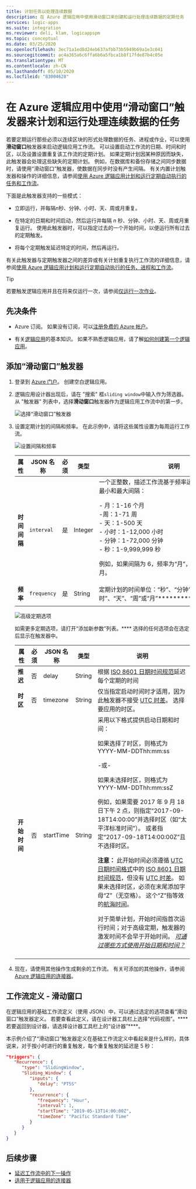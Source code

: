 ```yaml
---
title: 计划任务以处理连续数据
description: 在 Azure 逻辑应用中使用滑动窗口来创建和运行处理连续数据的定期任务
services: logic-apps
ms.suite: integration
ms.reviewer: deli, klam, logicappspm
ms.topic: conceptual
ms.date: 03/25/2020
ms.openlocfilehash: 3ec71a1ed8d24eb637afbb73b5949b69a1e3c041
ms.sourcegitcommit: ac4a365a6c6ffa6b6a5fbca1b8f17fde87b4c05e
ms.translationtype: MT
ms.contentlocale: zh-CN
ms.lasthandoff: 05/10/2020
ms.locfileid: "83004628"
---
```

# <a name="schedule-and-run-tasks-for-contiguous-data-by-using-the-sliding-window-trigger-in-azure-logic-apps"></a>在 Azure 逻辑应用中使用“滑动窗口”触发器来计划和运行处理连续数据的任务

若要定期运行那些必须以连续区块的形式处理数据的任务、进程或作业，可以使用**滑动窗口**触发器来启动逻辑应用工作流。 可以设置启动工作流的日期、时间和时区，以及设置设置重复该工作流的定期计划。 如果定期计划因某种原因而缺失，此触发器会处理这些缺失的定期计划。 例如，在数据库和备份存储之间同步数据时，请使用“滑动窗口”触发器，使数据在同步时没有产生间隔。 有关内置计划触发器和操作的详细信息，请参阅[使用 Azure 逻辑应用计划和运行定期自动执行的任务和工作流](../logic-apps/concepts-schedule-automated-recurring-tasks-workflows.md)。

下面是此触发器支持的一些模式：

* 立即运行，并每隔*n*秒、分钟、小时、天、周或月重复。

* 在特定的日期和时间启动，然后运行并每隔 *n* 秒、分钟、小时、天、周或月重复运行。 使用此触发器时，可以指定过去的一个开始时间，以便运行所有过去的定期触发。

* 将每个定期触发延迟特定的时间，然后再运行。

有关此触发器与定期触发器之间的差异或有关计划重复执行工作流的详细信息，请参阅[使用 Azure 逻辑应用计划和运行定期自动执行的任务、进程和工作流](../logic-apps/concepts-schedule-automated-recurring-tasks-workflows.md)。

> [!TIP]
> 若要触发逻辑应用并且在将来仅运行一次，请参阅[仅运行一次作业](../logic-apps/concepts-schedule-automated-recurring-tasks-workflows.md#run-once)。

## <a name="prerequisites"></a>先决条件

* Azure 订阅。 如果没有订阅，可以[注册免费的 Azure 帐户](https://azure.microsoft.com/free/)。

* 有关[逻辑应用](../logic-apps/logic-apps-overview.md)的基本知识。 如果不熟悉逻辑应用，请了解[如何创建第一个逻辑应用](../logic-apps/quickstart-create-first-logic-app-workflow.md)。

## <a name="add-sliding-window-trigger"></a>添加“滑动窗口”触发器

1. 登录到 [Azure 门户](https://portal.azure.com)。 创建空白逻辑应用。

1. 逻辑应用设计器出现后，请在 "搜索" 框`sliding window`中输入作为筛选器。 从 "触发器" 列表中，选择**滑动窗口**触发器作为逻辑应用工作流中的第一步。

   ![选择“滑动窗口”触发器](./media/connectors-native-sliding-window/add-sliding-window-trigger.png)

1. 设置定期计划的间隔和频率。 在此示例中，请将这些属性设置为每周运行工作流。

   ![设置间隔和频率](./media/connectors-native-sliding-window/sliding-window-trigger-details.png)

   | 属性 | JSON 名称 | 必须 | 类型 | 说明 |
   |----------|----------|-----------|------|-------------|
   | **时间间隔** | `interval` | 是 | Integer | 一个正整数，描述工作流基于频率运行的频繁度。 下面是最小和最大间隔： <p>- 月：1-16 个月 <br>-周：1-71 周 <br>- 天：1-500 天 <br>- 小时：1-12,000 小时 <br>- 分钟：1-72,000 分钟 <br>- 秒：1-9,999,999 秒 <p>例如，如果间隔为 6，频率为“月”，则重复周期为每 6 个月。 |
   | **频率** | `frequency` | 是 | String | 定期计划的时间单位：“秒”、“分钟”、“小时”、“天”、“周”或“月”************************ |
   ||||||

   ![高级定期选项](./media/connectors-native-sliding-window/sliding-window-trigger-more-options-details.png)

   如需更多定期选项，请打开“添加新参数”列表。**** 选择的任何选项会在选定后显示在触发器中。

   | 属性 | 必须 | JSON 名称 | 类型 | 说明 |
   |----------|----------|-----------|------|-------------|
   | **推迟** | 否 | delay | String | 根据 [ISO 8601 日期时间规范](https://en.wikipedia.org/wiki/ISO_8601#Durations)延迟每个定期的时间 |
   | **时区** | 否 | timezone | String | 仅当指定启动时间时才适用，因为此触发器不接受 [UTC 时差](https://en.wikipedia.org/wiki/UTC_offset)。 选择要应用的时区。 |
   | **开始时间** | 否 | startTime | String | 采用以下格式提供启动日期和时间： <p>如果选择了时区，则格式为 YYYY-MM-DDThh:mm:ss <p>-或- <p>如果未选择时区，则格式为 YYYY-MM-DDThh:mm:ssZ <p>例如，如果需要 2017 年 9 月 18 日下午 2 点，则指定“2017-09-18T14:00:00”并选择时区（如“太平洋标准时间”）。 或者指定“2017-09-18T14:00:00Z”且不选择时区。 <p>**注意：** 此开始时间必须遵循 [UTC 日期时间格式](https://en.wikipedia.org/wiki/Coordinated_Universal_Time)中的 [ISO 8601 日期时间规范](https://en.wikipedia.org/wiki/ISO_8601#Combined_date_and_time_representations)，但没有 [UTC 时差](https://en.wikipedia.org/wiki/UTC_offset)。 如果未选择时区，必须在末尾添加字母“Z”（无空格）。 这个“Z”指等效的[航海时间](https://en.wikipedia.org/wiki/Nautical_time)。 <p>对于简单计划，开始时间指首次运行时间；对于高级定期，触发器的激发时间不会早于开始时间。 [*可通过哪些方式使用开始日期和时间？*](../logic-apps/concepts-schedule-automated-recurring-tasks-workflows.md#start-time) |
   |||||

1. 现在，请使用其他操作生成剩余的工作流。 有关可添加的其他操作，请参阅 [Azure 逻辑应用的连接器](../connectors/apis-list.md)。

## <a name="workflow-definition---sliding-window"></a>工作流定义 - 滑动窗口

在逻辑应用的基础工作流定义（使用 JSON）中，可以通过选定的选项查看“滑动窗口”触发器定义。 若要查看此定义，请在设计器工具栏上选择“代码视图”。**** 若要返回到设计器，请选择设计器工具栏上的“设计器”****。

本示例介绍了“滑动窗口”触发器定义在基础工作流定义中看起来是什么样的，具体说来，对于按小时进行的重复触发，每个重复触发的延迟是 5 秒：

``` json
"triggers": {
   "Recurrence": {
      "type": "SlidingWindow",
      "Sliding_Window": {
         "inputs": {
            "delay": "PT5S"
         },
         "recurrence": {
            "frequency": "Hour",
            "interval": 1,
            "startTime": "2019-05-13T14:00:00Z",
            "timeZone": "Pacific Standard Time"
         }
      }
   }
}
```

## <a name="next-steps"></a>后续步骤

* [延迟工作流中的下一操作](../connectors/connectors-native-delay.md)
* [适用于逻辑应用的连接器](../connectors/apis-list.md)